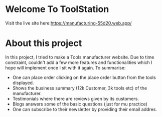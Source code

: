 # Welcome To ToolStation

Visit the live site here:https://manufacturing-55d20.web.app/

# About this project

In this project, I tried to make a Tools manufacturer website. Due to time constraint, couldn't add a few more features and functionalities which I hope will implement once I sit with it again. To summarise:

* One can place order clicking on the place order button from the tools displayed.
* Shows the business summary (12k Customer, 3k tools etc) of the manufacturer.
* Testimonials where there are reviews given by its customers.
* Blogs answers some of the basic questions (just for mu practice)
* One can subscribe to their newsletter by providing their email addres.


